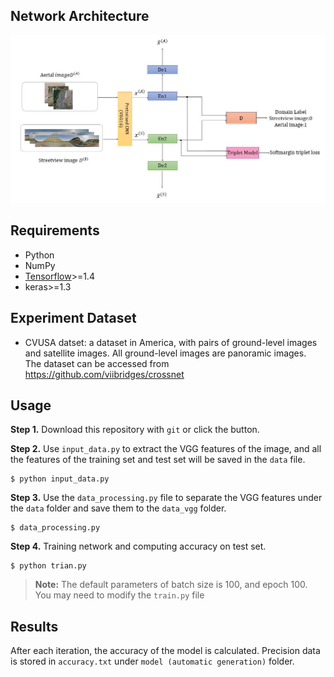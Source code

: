 ## Network Architecture
![siamese-gan](image/network-arch.jpg)

## Requirements
- Python
- NumPy
- [Tensorflow](https://github.com/tensorflow/tensorflow)>=1.4
- keras>=1.3

## Experiment Dataset

- CVUSA datset: a dataset in America, with pairs of ground-level images and satellite images. All ground-level images are panoramic images.  
	The dataset can be accessed from https://github.com/viibridges/crossnet

## Usage
**Step 1.** Download this repository with ``git`` or click the button.

**Step 2.** Use ``input_data.py`` to extract the VGG features of the image, and all the features of the training set and test set will be saved in the ``data`` file.
```
$ python input_data.py
```

**Step 3.** Use the ``data_processing.py`` file to separate the VGG features under the ``data`` folder and save them to the ``data_vgg`` folder.

```
$ data_processing.py
```

**Step 4.** Training network and computing accuracy on test set.

```
$ python trian.py 
```

> **Note:** The default parameters of batch size is 100, and epoch 100. You may need to modify the ``train.py`` file 

## Results
After each iteration, the accuracy of the model is calculated. Precision data is stored in ``accuracy.txt`` under ``model (automatic generation)`` folder.
